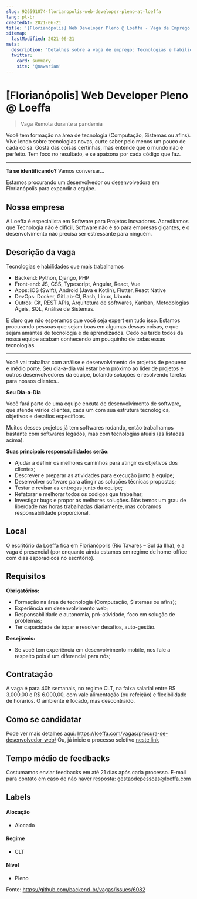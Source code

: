 ```yaml
---
slug: 926591074-florianopolis-web-developer-pleno-at-loeffa
lang: pt-br
createdAt: 2021-06-21
title: '[Florianópolis] Web Developer Pleno @ Loeffa - Vaga de Emprego'
sitemap:
  lastModified: 2021-06-21
meta:
  description: 'Detalhes sobre a vaga de emprego: Tecnologias e habilidades que mais trabalhamos - Backend: Python, Django, PHP - Front-end: JS, CSS, Typescript, Angular, React, Vue - Apps: iOS (Swift), Android (Java e Kotlin), Flutter, React Native - DevOps: Docker, GitLab-CI, Bash, Linux, Ubuntu - Outros: Git, REST APIs, Arquitetura de softwares, Kanban, Metodologias Ágeis, SQL, Análise de Sistemas. É claro que não esperamos que você seja expert em tudo isso. Estamos procurando pessoas que sejam boas em algumas dessas coisas, e que sejam amantes de tecnologia e de aprendizados. Cedo ou tarde todos da nossa equipe acabam conhecendo um pouquinho de todas essas tecnologias. ---- Você vai trabalhar com análise e desenvolvimento de projetos de pequeno e médio porte. Seu dia-a-dia vai estar bem próximo ao líder de projetos e outros desenvolvedores da equipe, bolando soluções e resolvendo tarefas para nossos clientes.. **Seu Dia-a-Dia** Você fará parte de uma equipe enxuta de desenvolvimento de software, que atende vários clientes, cada um com sua estrutura tecnológica, objetivos e desafios específicos. Muitos desses projetos já tem softwares rodando, então trabalhamos bastante com softwares legados, mas com tecnologias atuais (as listadas acima). **Suas principais responsabilidades serão:** - Ajudar a definir os melhores caminhos para atingir os objetivos dos clientes; - Descrever e preparar as atividades para execução junto à equipe; - Desenvolver software para atingir as soluções técnicas propostas; - Testar e revisar as entregas junto da equipe; - Refatorar e melhorar todos os códigos que trabalhar; - Investigar bugs e propor as melhores soluções. Nós temos um grau de liberdade nas horas trabalhadas diariamente, mas cobramos responsabilidade proporcional.'
  twitter:
    card: summary
    site: '@nawarian'
---
```


# [Florianópolis] Web Developer Pleno @ Loeffa

<!--
==================================================
Caso a vaga for remoto durante a pandemia informar no texto "Remoto durante o covid"
==================================================
-->
<!-- 
==================================================
POR FAVOR, SÓ POSTE SE A VAGA FOR PARA BACK-END!

Não faça distinção de gênero no título da vaga.

Use: "Back-End Developer" ao invés de 
"Desenvolvedor Back-End" \o/

Exemplo: `[São Paulo] Back-End Developer @ NOME DA EMPRESA`
==================================================
-->
<!--
==================================================
Caso a vaga for remoto durante a pandemia deixar a linha abaixo
==================================================
-->
> Vaga Remota durante a pandemia

Você tem formação na área de tecnologia (Computação, Sistemas ou afins).
Vive lendo sobre tecnologias novas, curte saber pelo menos um pouco de cada coisa.
Gosta das coisas certinhas, mas entende que o mundo não é perfeito.
Tem foco no resultado, e se apaixona por cada código que faz.

----

**Tá se identificando?** Vamos conversar…

Estamos procurando um desenvolvedor ou desenvolvedora em Florianópolis para expandir a equipe.

## Nossa empresa

A Loeffa é especialista em Software para Projetos Inovadores. Acreditamos que Tecnologia não é difícil, Software não é só para empresas gigantes, e o desenvolvimento não precisa ser estressante para ninguém.

## Descrição da vaga

Tecnologias e habilidades que mais trabalhamos

- Backend: Python, Django, PHP
- Front-end: JS, CSS, Typescript, Angular, React, Vue
- Apps: iOS (Swift), Android (Java e Kotlin), Flutter, React Native
- DevOps: Docker, GitLab-CI, Bash, Linux, Ubuntu
- Outros: Git, REST APIs, Arquitetura de softwares, Kanban, Metodologias Ágeis,  SQL, Análise de Sistemas.

É claro que não esperamos que você seja expert em tudo isso. Estamos procurando pessoas que sejam boas em algumas dessas coisas, e que sejam amantes de tecnologia e de aprendizados. Cedo ou tarde todos da nossa equipe acabam conhecendo um pouquinho de todas essas tecnologias.

----

Você vai trabalhar com análise e desenvolvimento de projetos de pequeno e médio porte. Seu dia-a-dia vai estar bem próximo ao líder de projetos e outros desenvolvedores da equipe, bolando soluções e resolvendo tarefas para nossos clientes..

**Seu Dia-a-Dia**

Você fará parte de uma equipe enxuta de desenvolvimento de software, que atende vários clientes, cada um com sua estrutura tecnológica, objetivos e desafios específicos.

Muitos desses projetos já tem softwares rodando, então trabalhamos bastante com softwares legados, mas com tecnologias atuais (as listadas acima).

**Suas principais responsabilidades serão:**

- Ajudar a definir os melhores caminhos para atingir os objetivos dos clientes;
- Descrever e preparar as atividades para execução junto à equipe;
- Desenvolver software para atingir as soluções técnicas propostas;
- Testar e revisar as entregas junto da equipe;
- Refatorar e melhorar todos os códigos que trabalhar;
- Investigar bugs e propor as melhores soluções.
Nós temos um grau de liberdade nas horas trabalhadas diariamente, mas cobramos responsabilidade proporcional.

## Local

O escritório da Loeffa fica em Florianópolis (Rio Tavares – Sul da Ilha), e a vaga é presencial (por enquanto ainda estamos em regime de home-office com dias esporádicos no escritório).

## Requisitos

**Obrigatórios:**
- Formação na área de tecnologia (Computação, Sistemas ou afins);
- Experiência em desenvolvimento web;
- Responsabilidade e autonomia, pró-atividade, foco em solução de problemas;
- Ter capacidade de topar e resolver desafios, auto-gestão.

**Desejáveis:**
- Se você tem experiência em desenvolvimento mobile, nos fale a respeito pois é um diferencial para nós;

## Contratação

A vaga é para 40h semanais, no regime CLT, na faixa salarial entre R$ 3.000,00 e R$ 6.000,00, com vale alimentação (ou refeição) e flexibilidade de horários. O ambiente é focado, mas descontraído.


## Como se candidatar

Pode ver mais detalhes aqui: https://loeffa.com/vagas/procura-se-desenvolvedor-web/
Ou, já inicie o processo seletivo [neste link](https://forms.gle/SpMerW1fig9Y3RmL7)

## Tempo médio de feedbacks

Costumamos enviar feedbacks em até 21 dias após cada processo.
E-mail para contato em caso de não haver resposta: gestaodepessoas@loeffa.com

## Labels
<!-- retire os labels que não fazem sentido à vaga -->

#### Alocação
- Alocado

#### Regime
- CLT

#### Nível
- Pleno




Fonte: https://github.com/backend-br/vagas/issues/6082